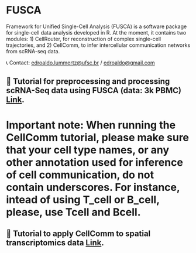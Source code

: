 # FUSCA
Framework for Unified Single-Cell Analysis (FUSCA) is a software package for single-cell data analysis developed in R. At the moment, it contains two modules: 1) CellRouter, for reconstruction of complex single-cell trajectories, and 2) CellComm, to infer intercellular communication networks from scRNA-seq data.

:telephone_receiver: Contact: edroaldo.lummertz@ufsc.br / edroaldo@gmail.com

## :notebook_with_decorative_cover: Tutorial for preprocessing and processing scRNA-Seq data using FUSCA (data: 3k PBMC) [Link](https://github.com/edroaldo/fusca/blob/main/tutorial/FUSCA_tutorial_3k_PBMC_ds.ipynb).


# Important note: When running the CellComm tutorial, please make sure that your cell type names, or any other annotation used for inference of cell communication, do not contain underscores. For instance, intead of using T_cell or B_cell, please, use Tcell and Bcell.

## :notebook_with_decorative_cover: Tutorial to apply CellComm to spatial transcriptomics data [Link](https://github.com/edroaldo/fusca/blob/main/tutorial/CellComm_tutorial.ipynb).
